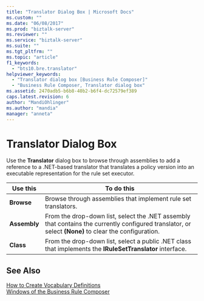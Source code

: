 ```yaml
---
title: "Translator Dialog Box | Microsoft Docs"
ms.custom: ""
ms.date: "06/08/2017"
ms.prod: "biztalk-server"
ms.reviewer: ""
ms.service: "biztalk-server"
ms.suite: ""
ms.tgt_pltfrm: ""
ms.topic: "article"
f1_keywords: 
  - "bts10.bre.translator"
helpviewer_keywords: 
  - "Translator dialog box [Business Rule Composer]"
  - "Business Rule Composer, Translator dialog box"
ms.assetid: 2470adb5-b6b8-40b2-b6f4-dc72579ef389
caps.latest.revision: 6
author: "MandiOhlinger"
ms.author: "mandia"
manager: "anneta"
---
```

# Translator Dialog Box
Use the **Translator** dialog box to browse through assemblies to add a reference to a .NET-based translator that translates a policy version into an executable representation for the rule set executor.  
  
|Use this|To do this|  
|--------------|----------------|  
|**Browse**|Browse through assemblies that implement rule set translators.|  
|**Assembly**|From the drop-down list, select the .NET assembly that contains the currently configured translator, or select **(None)** to clear the configuration.|  
|**Class**|From the drop-down list, select a public .NET class that implements the **IRuleSetTranslator** interface.|  
  
## See Also  
 [How to Create Vocabulary Definitions](../core/how-to-create-vocabulary-definitions.md)   
 [Windows of the Business Rule Composer](../core/windows-of-the-business-rule-composer.md)